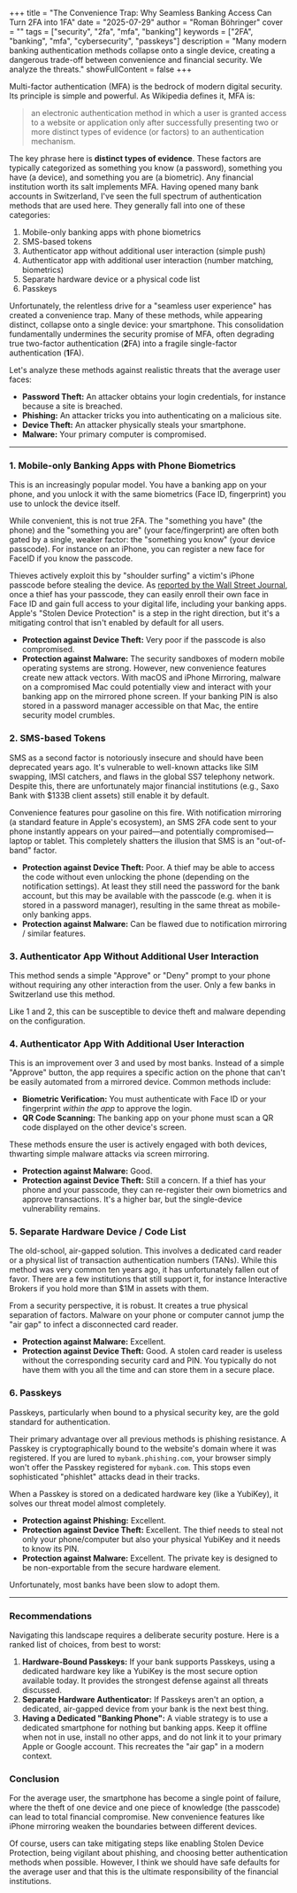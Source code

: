 +++
title = "The Convenience Trap: Why Seamless Banking Access Can Turn 2FA into 1FA"
date = "2025-07-29"
author = "Roman Böhringer"
cover = ""
tags = ["security", "2fa", "mfa", "banking"]
keywords = ["2FA", "banking", "mfa", "cybersecurity", "passkeys"]
description = "Many modern banking authentication methods collapse onto a single device, creating a dangerous trade-off between convenience and financial security. We analyze the threats."
showFullContent = false
+++

Multi-factor authentication (MFA) is the bedrock of modern digital security. Its principle is simple and powerful. As Wikipedia defines it, MFA is:

> an electronic authentication method in which a user is granted access to a website or application only after successfully presenting two or more distinct types of evidence (or factors) to an authentication mechanism.

The key phrase here is **distinct types of evidence**. These factors are typically categorized as something you know (a password), something you have (a device), and something you are (a biometric). Any financial institution worth its salt implements MFA. Having opened many bank accounts in Switzerland, I've seen the full spectrum of authentication methods that are used here. They generally fall into one of these categories:

1.  Mobile-only banking apps with phone biometrics
2.  SMS-based tokens
3.  Authenticator app without additional user interaction (simple push)
4.  Authenticator app with additional user interaction (number matching, biometrics)
5.  Separate hardware device or a physical code list
6.  Passkeys

Unfortunately, the relentless drive for a "seamless user experience" has created a convenience trap. Many of these methods, while appearing distinct, collapse onto a single device: your smartphone. This consolidation fundamentally undermines the security promise of MFA, often degrading true two-factor authentication (**2**FA) into a fragile single-factor authentication (**1**FA).

Let's analyze these methods against realistic threats that the average user faces:

- **Password Theft:** An attacker obtains your login credentials, for instance because a site is breached.
- **Phishing:** An attacker tricks you into authenticating on a malicious site.
- **Device Theft:** An attacker physically steals your smartphone.
- **Malware:** Your primary computer is compromised.

---

### 1. Mobile-only Banking Apps with Phone Biometrics

This is an increasingly popular model. You have a banking app on your phone, and you unlock it with the same biometrics (Face ID, fingerprint) you use to unlock the device itself.

While convenient, this is not true $2$FA. The "something you have" (the phone) and the "something you are" (your face/fingerprint) are often both gated by a single, weaker factor: the "something you know" (your device passcode). For instance on an iPhone, you can register a new face for FaceID if you know the passcode.

Thieves actively exploit this by "shoulder surfing" a victim's iPhone passcode before stealing the device. As [reported by the Wall Street Journal](https://www.wsj.com/video/series/joanna-stern-personal-technology/an-iphone-thief-explains-how-he-steals-your-passcode-and-bank-account/C37B4009-E548-4459-8D0A-22B7400C3FEA), once a thief has your passcode, they can easily enroll their own face in Face ID and gain full access to your digital life, including your banking apps. Apple's "Stolen Device Protection" is a step in the right direction, but it's a mitigating control that isn't enabled by default for all users.

- **Protection against Device Theft:** Very poor if the passcode is also compromised.
- **Protection against Malware:** The security sandboxes of modern mobile operating systems are strong. However, new convenience features create new attack vectors. With macOS and iPhone Mirroring, malware on a compromised Mac could potentially view and interact with your banking app on the mirrored phone screen. If your banking PIN is also stored in a password manager accessible on that Mac, the entire security model crumbles.

### 2. SMS-based Tokens

SMS as a second factor is notoriously insecure and should have been deprecated years ago. It's vulnerable to well-known attacks like SIM swapping, IMSI catchers, and flaws in the global SS7 telephony network. Despite this, there are unfortunately major financial institutions (e.g., Saxo Bank with $133B client assets) still enable it by default.

Convenience features pour gasoline on this fire. With notification mirroring (a standard feature in Apple's ecosystem), an SMS 2FA code sent to your phone instantly appears on your paired—and potentially compromised—laptop or tablet. This completely shatters the illusion that SMS is an "out-of-band" factor.

- **Protection against Device Theft:** Poor. A thief may be able to access the code without even unlocking the phone (depending on the notification settings). At least they still need the password for the bank account, but this may be available with the passcode (e.g. when it is stored in a password manager), resulting in the same threat as mobile-only banking apps.
- **Protection against Malware:** Can be flawed due to notification mirroring / similar features.

### 3. Authenticator App Without Additional User Interaction

This method sends a simple "Approve" or "Deny" prompt to your phone without requiring any other interaction from the user. Only a few banks in Switzerland use this method.

Like 1 and 2, this can be susceptible to device theft and malware depending on the configuration.

### 4. Authenticator App With Additional User Interaction

This is an improvement over 3 and used by most banks. Instead of a simple "Approve" button, the app requires a specific action on the phone that can't be easily automated from a mirrored device. Common methods include:

- **Biometric Verification:** You must authenticate with Face ID or your fingerprint _within the app_ to approve the login.
- **QR Code Scanning:** The banking app on your phone must scan a QR code displayed on the other device's screen.

These methods ensure the user is actively engaged with both devices, thwarting simple malware attacks via screen mirroring.

- **Protection against Malware:** Good.
- **Protection against Device Theft:** Still a concern. If a thief has your phone and your passcode, they can re-register their own biometrics and approve transactions. It's a higher bar, but the single-device vulnerability remains.

### 5. Separate Hardware Device / Code List

The old-school, air-gapped solution. This involves a dedicated card reader or a physical list of transaction authentication numbers (TANs). While this method was very common ten years ago, it has unfortunately fallen out of favor. There are a few institutions that still support it, for instance Interactive Brokers if you hold more than $1M in assets with them.

From a security perspective, it is robust. It creates a true physical separation of factors. Malware on your phone or computer cannot jump the "air gap" to infect a disconnected card reader.

- **Protection against Malware:** Excellent.
- **Protection against Device Theft:** Good. A stolen card reader is useless without the corresponding security card and PIN. You typically do not have them with you all the time and can store them in a secure place.

### 6. Passkeys

Passkeys, particularly when bound to a physical security key, are the gold standard for authentication.

Their primary advantage over all previous methods is phishing resistance. A Passkey is cryptographically bound to the website's domain where it was registered. If you are lured to `mybank.phishing.com`, your browser simply won't offer the Passkey registered for `mybank.com`. This stops even sophisticated "phishlet" attacks dead in their tracks.

When a Passkey is stored on a dedicated hardware key (like a YubiKey), it solves our threat model almost completely.

- **Protection against Phishing:** Excellent.
- **Protection against Device Theft:** Excellent. The thief needs to steal not only your phone/computer but also your physical YubiKey and it needs to know its PIN.
- **Protection against Malware:** Excellent. The private key is designed to be non-exportable from the secure hardware element.

Unfortunately, most banks have been slow to adopt them.

---

### Recommendations

Navigating this landscape requires a deliberate security posture. Here is a ranked list of choices, from best to worst:

1.  **Hardware-Bound Passkeys:** If your bank supports Passkeys, using a dedicated hardware key like a YubiKey is the most secure option available today. It provides the strongest defense against all threats discussed.
2.  **Separate Hardware Authenticator:** If Passkeys aren't an option, a dedicated, air-gapped device from your bank is the next best thing.
3.  **Having a Dedicated "Banking Phone":** A viable strategy is to use a dedicated smartphone for nothing but banking apps. Keep it offline when not in use, install no other apps, and do not link it to your primary Apple or Google account. This recreates the "air gap" in a modern context.

### Conclusion

For the average user, the smartphone has become a single point of failure, where the theft of one device and one piece of knowledge (the passcode) can lead to total financial compromise. New convenience features like iPhone mirroring weaken the boundaries between different devices.

Of course, users can take mitigating steps like enabling Stolen Device Protection, being vigilant about phishing, and choosing better authentication methods when possible. However, I think we should have safe defaults for the average user and that this is the ultimate responsibility of the financial institutions.
